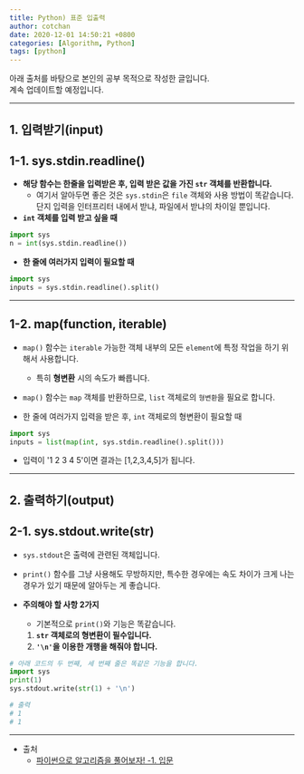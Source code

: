 ```yaml
---
title: Python) 표준 입출력  
author: cotchan
date: 2020-12-01 14:50:21 +0800
categories: [Algorithm, Python]
tags: [python]     
---
```


아래 출처를 바탕으로 본인의 공부 목적으로 작성한 글입니다.    
계속 업데이트할 예정입니다.

---

## 1. 입력받기(input)

## 1-1. sys.stdin.readline()

+ **해당 함수는 한줄을 입력받은 후, 입력 받은 값을 가진 `str` 객체를 반환합니다.**
    + 여기서 알아두면 좋은 것은 `sys.stdin`은 `file` 객체와 사용 방법이 똑같습니다. 단지 입력을 인터프리터 내에서 받냐, 파일에서 받냐의 차이일 뿐입니다.
+ **`int` 객체를 입력 받고 싶을 때**

```python
import sys
n = int(sys.stdin.readline())
```

+ **한 줄에 여러가지 입력이 필요할 때**

```python
import sys
inputs = sys.stdin.readline().split()
```

---

## 1-2. map(function, iterable)

+ `map()` 함수는 `iterable` 가능한 객체 내부의 모든 `element`에 특정 작업을 하기 위해서 사용합니다.
    + 특히 **형변환** 시의 속도가 빠릅니다.
+ `map()` 함수는 `map` 객체를 반환하므로, `list` 객체로의 `형변환`을 필요로 합니다.

+ 한 줄에 여러가지 입력을 받은 후, `int` 객체로의 형변환이 필요할 때

```python
import sys
inputs = list(map(int, sys.stdin.readline().split()))
```

+ 입력이 '1 2 3 4 5'이면 결과는 [1,2,3,4,5]가 됩니다.


---

## 2. 출력하기(output)

## 2-1. sys.stdout.write(str)

+ `sys.stdout`은 출력에 관련된 객체입니다. 
+ `print()` 함수를 그냥 사용해도 무방하지만, 특수한 경우에는 속도 차이가 크게 나는 경우가 있기 때문에 알아두는 게 좋습니다.

+ **주의해야 할 사항 2가지**
    + 기본적으로 `print()`와 기능은 똑같습니다.
    1. **`str` 객체로의 형변환이 필수입니다.**
    2. **`'\n'`을 이용한 개행을 해줘야 합니다.**

```python
# 아래 코드의 두 번째, 세 번째 줄은 똑같은 기능을 합니다.
import sys
print(1)
sys.stdout.write(str(1) + '\n')

# 출력
# 1
# 1
```


---

+ 출처
    + [파이썬으로 알고리즘을 풀어보자! -1. 입문](https://justkode.kr/python/pygorithm-1)
